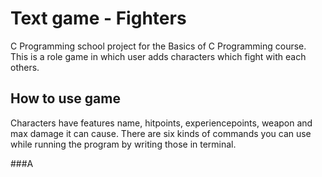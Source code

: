 # Text game - Fighters
C Programming school project for the Basics of C Programming course. This is a role game in which user adds characters which fight with each others.

## How to use game
Characters have features name, hitpoints, experiencepoints, weapon and max damage it can cause.
There are six kinds of commands you can use while running the program by writing those in terminal.

###A
